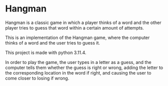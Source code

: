# Hangman
Hangman is a classic game in which a player thinks of a word and the other player tries to guess that word within a certain amount of attempts.

This is an implementation of the Hangman game, where the computer thinks of a word and the user tries to guess it.

This project is made with python 3.11.4.

In order to play the game, the user types in a letter as a guess, and the computer tells them whether the guess is right or wrong, adding the letter to the corresponding location in the word if right, and causing the user to come closer to losing if wrong. 
